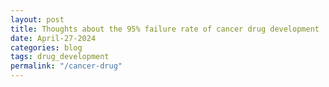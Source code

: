 ```yaml
---
layout: post
title: Thoughts about the 95% failure rate of cancer drug development
date: April-27-2024
categories: blog
tags: drug_development
permalink: "/cancer-drug"
---
```

